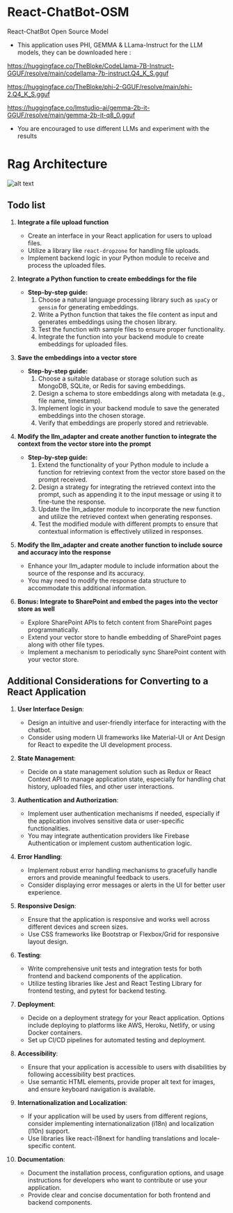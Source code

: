 # React-ChatBot-OSM

React-ChatBot Open Source Model

- This application uses PHI, GEMMA & LLama-Instruct for the LLM models, they can be downloaded here :

https://huggingface.co/TheBloke/CodeLlama-7B-Instruct-GGUF/resolve/main/codellama-7b-instruct.Q4_K_S.gguf

https://huggingface.co/TheBloke/phi-2-GGUF/resolve/main/phi-2.Q4_K_S.gguf

https://huggingface.co/lmstudio-ai/gemma-2b-it-GGUF/resolve/main/gemma-2b-it-q8_0.gguf

- You are encouraged to use different LLMs and experiment with the results

# Rag Architecture

![alt text](https://miro.medium.com/v2/resize:fit:720/format:webp/1*mB_86ymkUvrej5D0FUNaZA.png)

## Todo list

1. **Integrate a file upload function**

   - Create an interface in your React application for users to upload files.
   - Utilize a library like `react-dropzone` for handling file uploads.
   - Implement backend logic in your Python module to receive and process the uploaded files.

2. **Integrate a Python function to create embeddings for the file**

   - **Step-by-step guide:**
     1. Choose a natural language processing library such as `spaCy` or `gensim` for generating embeddings.
     2. Write a Python function that takes the file content as input and generates embeddings using the chosen library.
     3. Test the function with sample files to ensure proper functionality.
     4. Integrate the function into your backend module to create embeddings for uploaded files.

3. **Save the embeddings into a vector store**

   - **Step-by-step guide:**
     1. Choose a suitable database or storage solution such as MongoDB, SQLite, or Redis for saving embeddings.
     2. Design a schema to store embeddings along with metadata (e.g., file name, timestamp).
     3. Implement logic in your backend module to save the generated embeddings into the chosen storage.
     4. Verify that embeddings are properly stored and retrievable.

4. **Modify the llm_adapter and create another function to integrate the context from the vector store into the prompt**

   - **Step-by-step guide:**
     1. Extend the functionality of your Python module to include a function for retrieving context from the vector store based on the prompt received.
     2. Design a strategy for integrating the retrieved context into the prompt, such as appending it to the input message or using it to fine-tune the response.
     3. Update the llm_adapter module to incorporate the new function and utilize the retrieved context when generating responses.
     4. Test the modified module with different prompts to ensure that contextual information is effectively utilized in responses.

5. **Modify the llm_adapter and create another function to include source and accuracy into the response**

   - Enhance your llm_adapter module to include information about the source of the response and its accuracy.
   - You may need to modify the response data structure to accommodate this additional information.

6. **Bonus: Integrate to SharePoint and embed the pages into the vector store as well**
   - Explore SharePoint APIs to fetch content from SharePoint pages programmatically.
   - Extend your vector store to handle embedding of SharePoint pages along with other file types.
   - Implement a mechanism to periodically sync SharePoint content with your vector store.

## Additional Considerations for Converting to a React Application

1. **User Interface Design**:

   - Design an intuitive and user-friendly interface for interacting with the chatbot.
   - Consider using modern UI frameworks like Material-UI or Ant Design for React to expedite the UI development process.

2. **State Management**:

   - Decide on a state management solution such as Redux or React Context API to manage application state, especially for handling chat history, uploaded files, and other user interactions.

3. **Authentication and Authorization**:

   - Implement user authentication mechanisms if needed, especially if the application involves sensitive data or user-specific functionalities.
   - You may integrate authentication providers like Firebase Authentication or implement custom authentication logic.

4. **Error Handling**:

   - Implement robust error handling mechanisms to gracefully handle errors and provide meaningful feedback to users.
   - Consider displaying error messages or alerts in the UI for better user experience.

5. **Responsive Design**:

   - Ensure that the application is responsive and works well across different devices and screen sizes.
   - Use CSS frameworks like Bootstrap or Flexbox/Grid for responsive layout design.

6. **Testing**:

   - Write comprehensive unit tests and integration tests for both frontend and backend components of the application.
   - Utilize testing libraries like Jest and React Testing Library for frontend testing, and pytest for backend testing.

7. **Deployment**:

   - Decide on a deployment strategy for your React application. Options include deploying to platforms like AWS, Heroku, Netlify, or using Docker containers.
   - Set up CI/CD pipelines for automated testing and deployment.

8. **Accessibility**:

   - Ensure that your application is accessible to users with disabilities by following accessibility best practices.
   - Use semantic HTML elements, provide proper alt text for images, and ensure keyboard navigation is available.

9. **Internationalization and Localization**:

   - If your application will be used by users from different regions, consider implementing internationalization (i18n) and localization (l10n) support.
   - Use libraries like react-i18next for handling translations and locale-specific content.

10. **Documentation**:
    - Document the installation process, configuration options, and usage instructions for developers who want to contribute or use your application.
    - Provide clear and concise documentation for both frontend and backend components.
